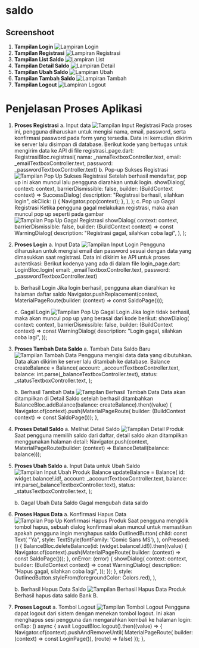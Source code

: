 # saldo

## Screenshoot

1. **Tampilan Login**
   ![Lampiran Login](login.png)
2. **Tampilan Registrasi**
   ![Lampiran Registrasi](registrasi.png)
3. **Tampilan List Saldo**
   ![Lampiran List](listsaldo.png)
4. **Tampilan Detail Saldo**
   ![Lampiran Detail](detailsaldo.png)
5. **Tampilan Ubah Saldo**
   ![Lampiran Ubah](ubahsaldo.png)
6. **Tampilan Tambah Saldo**
   ![Lampiran Tambah](tambahsaldo.png)
7. **Tampilan Logout**
   ![Lampiran Logout](logout.png)

# Penjelasan Proses Aplikasi
1. **Proses Registrasi**
   a. Input data
   ![Tampilan Input Registrasi](registrasi.png)
   Pada proses ini, pengguna diharuskan untuk mengisi nama, email, password, serta konfirmasi password pada form yang tersedia. Data ini kemudian dikirim ke server lalu disimpan di database.
   Berikut kode yang bertugas untuk mengirim data ke API di file registrasi_page.dart:
   RegistrasiBloc.registrasi(
   nama: \_namaTextboxController.text,
   email: \_emailTextboxController.text,
   password: \_passwordTextboxController.text)
   b. Pop-up Sukses Registrasi
   ![Tampilan Pop Up Sukses Registrasi](popupsuksesregistrasi.png)
   Setelah berhasil mendaftar, pop up ini akan muncul lalu pengguna diarahkan untuk login.
   showDialog(
   context: context,
   barrierDismissible: false,
   builder: (BuildContext context) => SuccessDialog(
   description: "Registrasi berhasil, silahkan login",
   okClick: () {
   Navigator.pop(context);
   },
   ),
   );
   c. Pop up Gagal Registrasi
   Ketika pengguna gagal melakukan registrasi, maka akan muncul pop up seperti pada gambar
   ![Tampilan Pop Up Gagal Registrasi](popupgagalregistrasi.png)
   showDialog(
   context: context,
   barrierDismissible: false,
   builder: (BuildContext context) => const WarningDialog(
   description: "Registrasi gagal, silahkan coba lagi",
   ),
   );

2. **Proses Login**
   a. Input Data
   ![Tampilan Input Login](login.png)
   Pengguna diharuskan untuk mengisi email dan password sesuai dengan data yang dimasukkan saat registrasi. Data ini dikirim ke API untuk proses autentikasi:
   Berikut kodenya yang ada di dalam file login_page.dart:
   LoginBloc.login(
   email: \_emailTextboxController.text,
   password: \_passwordTextboxController.text)

   b. Berhasil Login
   Jika login berhasil, pengguna akan diarahkan ke halaman daftar saldo
   Navigator.pushReplacement(context,
   MaterialPageRoute(builder: (context) => const SaldoPage()));
   
   c. Gagal Login
   ![Tampilan Pop Up Gagal Login](popupgagallogin.png)
   Jika login tidak berhasil, maka akan muncul pop up yang berasal dari kode berikut:
   showDialog(
   context: context,
   barrierDismissible: false,
   builder: (BuildContext context) => const WarningDialog(
   description: "Login gagal, silahkan coba lagi",
   ));


3. **Proses Tambah Data Saldo**
   a. Tambah Data Saldo Baru
   ![Tampilan Tambah Data](isitambahsaldo.png)
   Pengguna mengisi data data yang dibutuhkan. Data akan dikirim ke server lalu ditambah ke database.
   Balance createBalance = Balance(
   account: _accountTextboxController.text,
   balance: int.parse(_balanceTextboxController.text),
   status: _statusTextboxController.text,
   );

   b. Berhasil Tambah Data
   ![Tampilan Berhasil Tambah Data](berhasiltambahdata.png)
   Data akan ditampilkan di Detail Saldo setelah berhasil ditambahkan
   BalanceBloc.addBalance(balance: createBalance).then((value) {
   Navigator.of(context).push(MaterialPageRoute(
   builder: (BuildContext context) => const SaldoPage()));
   },

4. **Proses Detail Saldo**
   a. Melihat Detail Saldo
   ![Tampilan Detail Produk](detailsaldo.png)
   Saat pengguna memilih saldo dari daftar, detail saldo akan ditampilkan menggunakan halaman detail:
   Navigator.push(context, MaterialPageRoute(builder: (context) => BalanceDetail(balance: balance)));


5. **Proses Ubah Saldo**
   a. Input Data untuk Ubah Saldo
   ![Tampilan Input Ubah Produk](ubahsaldo.png)
   Balance updateBalance = Balance(
   id: widget.balance!.id!,
   account: _accountTextboxController.text,
   balance: int.parse(_balanceTextboxController.text),
   status: _statusTextboxController.text,
   );

   b. Gagal Ubah Data Saldo
   Gagal mengubah data saldo

6. **Proses Hapus Data**
   a. Konfirmasi Hapus Data
   ![Tampilan Pop Up Konfirmasi Hapus Produk](popuphapus.png)
   Saat pengguna mengklik tombol hapus, sebuah dialog konfirmasi akan muncul untuk memastikan apakah pengguna ingin menghapus saldo
   OutlinedButton(
   child: const Text(
   "Ya",
   style: TextStyle(fontFamily: 'Comic Sans MS'),
   ),
   onPressed: () {
   BalanceBloc.deleteBalance(id: (widget.balance!.id!)).then((value) {
   Navigator.of(context).push(MaterialPageRoute(
   builder: (context) => const SaldoPage()));
   }, onError: (error) {
   showDialog(
   context: context,
   builder: (BuildContext context) => const WarningDialog(
   description: "Hapus gagal, silahkan coba lagi",
   ));
   });
   },
   style: OutlinedButton.styleFrom(foregroundColor: Colors.red),
   ),

   b. Berhasil Hapus Data Saldo
   ![Tampilan Berhasil Hapus Data Produk](berhasilhapus.png)
   Berhasil hapus data saldo Bank B.

7. **Proses Logout**
   a. Tombol Logout
   ![Tampilan Tombol Logout](logout.png)
   Pengguna dapat logout dari sistem dengan menekan tombol logout. Ini akan menghapus sesi pengguna dan mengarahkan kembali ke halaman login:
   onTap: () async {
   await LogoutBloc.logout().then((value) => {
   Navigator.of(context).pushAndRemoveUntil(
   MaterialPageRoute(
   builder: (context) => const LoginPage()),
   (route) => false)
   });
   },

